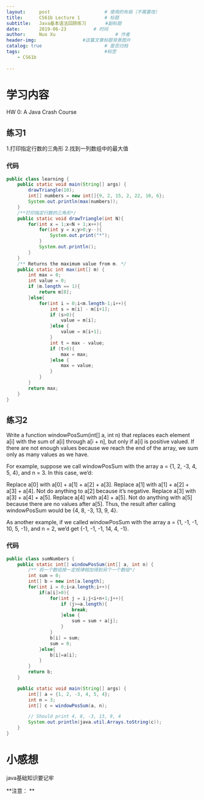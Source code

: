 ```yaml
---
layout:     post   				    # 使用的布局（不需要改）
title:      CS61b Lecture 1			# 标题 
subtitle:   Java基本语法回顾练习       #副标题
date:       2019-06-23			# 时间
author:     Nuo Xu 						# 作者
header-img:              	#这篇文章标题背景图片
catalog: true 						# 是否归档
tags:								#标签
    - CS61b
    
---
```

# 学习内容
HW 0: A Java Crash Course

## 练习1
1.打印指定行数的三角形
2.找到一列数组中的最大值

### 代码
```java
public class learning {
    public static void main(String[] args) {
        drawTriangle(10);
        int[] numbers = new int[]{9, 2, 15, 2, 22, 10, 6};
        System.out.println(max(numbers));
    }
    /**打印指定行数的三角形*/
    public static void drawTriangle(int N){
        for(int x = 1;x<N + 1;x++){
            for(int y = x;y>0;y--){
                System.out.print("*");
            }
            System.out.println();
        }
    }
    /** Returns the maximum value from m. */
    public static int max(int[] m) {
        int max = 0;
        int value = 0;
        if (m.length == 1){
            return m[0];
        }else{
            for(int i = 0;i<m.length-1;i++){
                int s = m[i] - m[i+1];
                if (s>0){
                    value = m[i];
                }else {
                    value = m[i+1];
                }
                int t = max - value;
                if (t>0){
                    max = max;
                }else {
                    max = value;
                }
            }
        }
        return max;
    }
}
```
## 练习2
Write a function windowPosSum(int[] a, int n) that replaces each element a[i] with the sum of a[i] through a[i + n], but only if a[i] is positive valued. If there are not enough values because we reach the end of the array, we sum only as many values as we have.

For example, suppose we call windowPosSum with the array a = {1, 2, -3, 4, 5, 4}, and n = 3. In this case, we’d:

Replace a[0] with a[0] + a[1] + a[2] + a[3].
Replace a[1] with a[1] + a[2] + a[3] + a[4].
Not do anything to a[2] because it’s negative.
Replace a[3] with a[3] + a[4] + a[5].
Replace a[4] with a[4] + a[5].
Not do anything with a[5] because there are no values after a[5].
Thus, the result after calling windowPosSum would be {4, 8, -3, 13, 9, 4}.

As another example, if we called windowPosSum with the array a = {1, -1, -1, 10, 5, -1}, and n = 2, we’d get {-1, -1, -1, 14, 4, -1}.

### 代码
```java
public class sumNumbers {
    public static int[] windowPosSum(int[] a, int n) {
        /** 将一个数组按一定规律相加得到另个一个数组*/
        int sum = 0;
        int[] b = new int[a.length];
        for(int i = 0;i<a.length;i++){
            if(a[i]>0){
                for(int j = i;j<i+n+1;j++){
                    if (j>=a.length){
                        break;
                    }else {
                        sum = sum + a[j];
                    }
                }
                b[i] = sum;
                sum = 0;
            }else{
                b[i]=a[i];
            }
        }
        return b;
    }

    public static void main(String[] args) {
        int[] a = {1, 2, -3, 4, 5, 4};
        int n = 3;
        int[] c = windowPosSum(a, n);

        // Should print 4, 8, -3, 13, 9, 4
        System.out.println(java.util.Arrays.toString(c));
    }
}
```
# 小感想
java基础知识要记牢

**注意：  **
